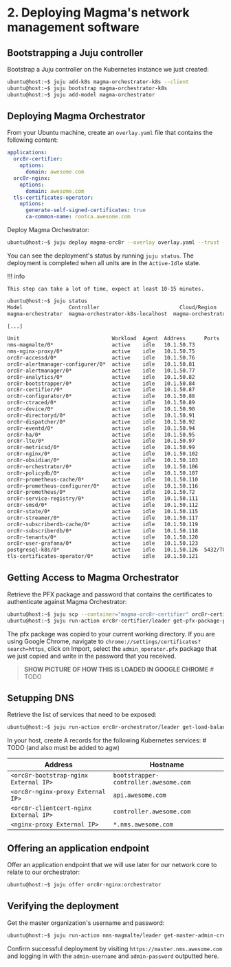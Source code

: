 # 2. Deploying Magma's network management software

## Bootstrapping a Juju controller

Bootstrap a Juju controller on the Kubernetes instance we just created:

```bash
ubuntu@host:~$ juju add-k8s magma-orchestrator-k8s --client
ubuntu@host:~$ juju bootstrap magma-orchestrator-k8s
ubuntu@host:~$ juju add-model magma-orchestrator
```

## Deploying Magma Orchestrator

From your Ubuntu machine, create an `overlay.yaml` file that contains the following content:

```yaml
applications:
  orc8r-certifier:
    options:
      domain: awesome.com
  orc8r-nginx:
    options:
      domain: awesome.com
  tls-certificates-operator:
    options:
      generate-self-signed-certificates: true
      ca-common-name: rootca.awesome.com
```

Deploy Magma Orchestrator:

```bash
ubuntu@host:~$ juju deploy magma-orc8r --overlay overlay.yaml --trust --channel=beta
```

You can see the deployment's status by running `juju status`. The deployment is completed when 
all units are in the `Active-Idle` state.


!!! info

    This step can take a lot of time, expect at least 10-15 minutes.

```bash
ubuntu@host:~$ juju status
Model               Controller                          Cloud/Region                        Version  SLA          Timestamp
magma-orchestrator  magma-orchestrator-k8s-localhost  magma-orchestrator-k8s/localhost  2.9.35   unsupported  18:19:48-04:00

[...]

Unit                              Workload  Agent  Address      Ports     Message
nms-magmalte/0*                   active    idle   10.1.50.73             
nms-nginx-proxy/0*                active    idle   10.1.50.75             
orc8r-accessd/0*                  active    idle   10.1.50.76             
orc8r-alertmanager-configurer/0*  active    idle   10.1.50.81             
orc8r-alertmanager/0*             active    idle   10.1.50.77             
orc8r-analytics/0*                active    idle   10.1.50.82             
orc8r-bootstrapper/0*             active    idle   10.1.50.84             
orc8r-certifier/0*                active    idle   10.1.50.87             
orc8r-configurator/0*             active    idle   10.1.50.88             
orc8r-ctraced/0*                  active    idle   10.1.50.89             
orc8r-device/0*                   active    idle   10.1.50.90             
orc8r-directoryd/0*               active    idle   10.1.50.91             
orc8r-dispatcher/0*               active    idle   10.1.50.92             
orc8r-eventd/0*                   active    idle   10.1.50.94             
orc8r-ha/0*                       active    idle   10.1.50.95             
orc8r-lte/0*                      active    idle   10.1.50.97             
orc8r-metricsd/0*                 active    idle   10.1.50.99             
orc8r-nginx/0*                    active    idle   10.1.50.102            
orc8r-obsidian/0*                 active    idle   10.1.50.103            
orc8r-orchestrator/0*             active    idle   10.1.50.106            
orc8r-policydb/0*                 active    idle   10.1.50.107            
orc8r-prometheus-cache/0*         active    idle   10.1.50.110            
orc8r-prometheus-configurer/0*    active    idle   10.1.50.116            
orc8r-prometheus/0*               active    idle   10.1.50.72             
orc8r-service-registry/0*         active    idle   10.1.50.111            
orc8r-smsd/0*                     active    idle   10.1.50.112            
orc8r-state/0*                    active    idle   10.1.50.115            
orc8r-streamer/0*                 active    idle   10.1.50.117            
orc8r-subscriberdb-cache/0*       active    idle   10.1.50.119            
orc8r-subscriberdb/0*             active    idle   10.1.50.118            
orc8r-tenants/0*                  active    idle   10.1.50.120            
orc8r-user-grafana/0*             active    idle   10.1.50.123            
postgresql-k8s/0*                 active    idle   10.1.50.126  5432/TCP  Pod configured
tls-certificates-operator/0*      active    idle   10.1.50.121            
```

## Getting Access to Magma Orchestrator

Retrieve the PFX package and password that contains the certificates to authenticate against 
Magma Orchestrator:

```bash
ubuntu@host:~$ juju scp --container="magma-orc8r-certifier" orc8r-certifier/0:/var/opt/magma/certs/admin_operator.pfx admin_operator.pfx
ubuntu@host:~$ juju run-action orc8r-certifier/leader get-pfx-package-password --wait
```

The pfx package was copied to your current working directory. If you are using Google Chrome, 
navigate to `chrome://settings/certificates?search=https`, click on Import, select 
the `admin_operator.pfx` package that we just copied and write in the password that you received.

> **SHOW PICTURE OF HOW THIS IS LOADED IN GOOGLE CHROME**  # TODO

## Setupping DNS

Retrieve the list of services that need to be exposed:

```bash
ubuntu@host:~$ juju run-action orc8r-orchestrator/leader get-load-balancer-services --wait
```

In your host, create A records for the following Kubernetes services:  # TODO (and also must be added to agw)

| Address                                | Hostname                              | 
|----------------------------------------|---------------------------------------|
| `<orc8r-bootstrap-nginx External IP>`  | `bootstrapper-controller.awesome.com` | 
| `<orc8r-nginx-proxy External IP>`      | `api.awesome.com`                     | 
| `<orc8r-clientcert-nginx External IP>` | `controller.awesome.com`              | 
| `<nginx-proxy External IP>`            | `*.nms.awesome.com`                   | 

## Offering an application endpoint

Offer an application endpoint that we will use later for our network core to 
relate to our orchestrator:

```bash
ubuntu@host:~$ juju offer orc8r-nginx:orchestrator
```

## Verifying the deployment

Get the master organization's username and password:

```bash
ubuntu@host:~$ juju run-action nms-magmalte/leader get-master-admin-credentials --wait
```

Confirm successful deployment by visiting `https://master.nms.awesome.com` and logging in
with the `admin-username` and `admin-password` outputted here.
